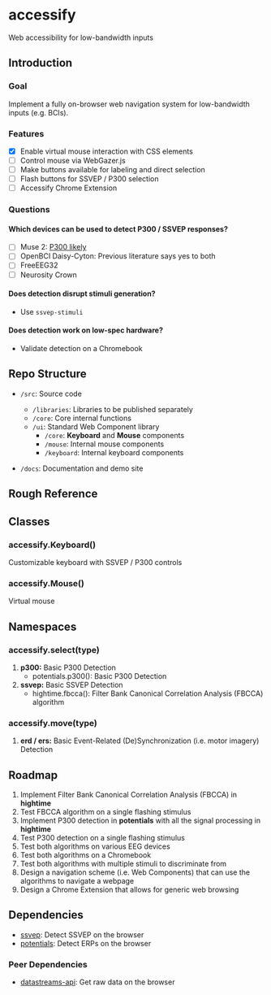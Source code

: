 # accessify
Web accessibility for low-bandwidth inputs

## Introduction
### Goal
Implement a fully on-browser web navigation system for low-bandwidth inputs (e.g. BCIs).

### Features
- [x] Enable virtual mouse interaction with CSS elements
- [ ] Control mouse via WebGazer.js
- [ ] Make buttons available for labeling and direct selection
- [ ] Flash buttons for SSVEP / P300 selection
- [ ] Accessify Chrome Extension

### Questions
#### Which devices can be used to detect P300 / SSVEP responses?
  - [ ] Muse 2: [P300 likely](https://neurotechx.github.io/eeg-notebooks/getting_started/available_notebooks.html)
  - [ ] OpenBCI Daisy-Cyton: Previous literature says yes to both
  - [ ] FreeEEG32
  - [ ] Neurosity Crown

#### Does detection disrupt stimuli generation?
- Use `ssvep-stimuli` 

#### Does detection work on low-spec hardware?
- Validate detection on a Chromebook

## Repo Structure
- `/src`: Source code
    - `/libraries`: Libraries to be published separately
    - `/core`: Core internal functions
    - `/ui`: Standard Web Component library
        - `/core`: **Keyboard** and **Mouse** components
        - `/mouse`: Internal mouse components
        - `/keyboard`: Internal keyboard components

- `/docs`: Documentation and demo site

## Rough Reference
## Classes
### accessify.Keyboard()
Customizable keyboard with SSVEP / P300 controls

### accessify.Mouse()
Virtual mouse

## Namespaces
### accessify.select(type)
1. **p300:** Basic P300 Detection
    - potentials.p300(): Basic P300 Detection
2. **ssvep:** Basic SSVEP Detection
    - hightime.fbcca(): Filter Bank Canonical Correlation Analysis (FBCCA) algorithm

### accessify.move(type)
1. **erd / ers:** Basic Event-Related (De)Synchronization (i.e. motor imagery) Detection

## Roadmap
1. Implement Filter Bank Canonical Correlation Analysis (FBCCA) in **hightime**
2. Test FBCCA algorithm on a single flashing stimulus
3. Implement P300 detection in **potentials** with all the signal processing in **hightime**
4. Test P300 detection on a single flashing stimulus
5. Test both algorithms on various EEG devices
6. Test both algorithms on a Chromebook
7. Test both algorithms with multiple stimuli to discriminate from
8. Design a navigation scheme (i.e. Web Components) that can use the algorithms to navigate a webpage
9. Design a Chrome Extension that allows for generic web browsing

## Dependencies
- [ssvep](https://github.com/brainsatplay/ssvep): Detect SSVEP on the browser
- [potentials](https://github.com/brainsatplay/potentials): Detect ERPs on the browser

### Peer Dependencies
- [datastreams-api](https://github.com/brainsatplay/datastreams-api): Get raw data on the browser
